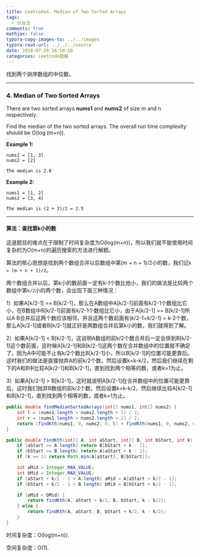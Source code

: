 ```yaml
---
title: Leetcode4. Median of Two Sorted Arrays
tags:
  - 分治法
comments: true
mathjax: false
typora-copy-images-to: ../../images
typora-root-url: ../../../source
date: 2018-07-20 16:50:58
categories: Leetcode题解
---
```


找到两个排序数组的中位数。

<!-- more -->

---

### 4. Median of Two Sorted Arrays

There are two sorted arrays **nums1** and **nums2** of size m and n respectively.

Find the median of the two sorted arrays. The overall run time complexity should be O(log (m+n)).

**Example 1:**

```
nums1 = [1, 3]
nums2 = [2]

The median is 2.0
```

**Example 2:**

```
nums1 = [1, 2]
nums2 = [3, 4]

The median is (2 + 3)/2 = 2.5
```

---

#### 算法：查找第k小的数

这道题目的难点在于限制了时间复杂度为O(log(m+n))，所以我们就不能使用时间复杂的为O(m+n)的遍历搜索的方法进行解题。

算法的核心思想是找到两个数组合并以后数组中第(m + n + 1)/2小的数，我们记`k = (m + n + 1)/2`。

两个数组合并以后，第k小的数前面一定有k-1个数比他小，我们的做法是比较两个数组中第`k/2`小的两个数，会出现下面三种情况：

1）如果A[k/2-1] == B[k/2-1]，那么在A数组中A[k/2-1]前面有k/2-1个数组比它小，在B数组中B[k/2-1]前面有k/2-1个数组比它小，由于A[k/2-1] == B[k/2-1]所以A B合并后这两个数应该相邻，并且这两个数前面有(k/2-1+k/2-1) = k-2个数，那么A[k/2-1]或者B[k/2-1]就正好是两数组合并后第k小的数，我们就得到了解。

2）如果A[k/2-1] < B[k/2-1]，这说明A数组的前k/2个数合并后一定会排到B[k/2-1]这个数前面，这时候A[k/2-1]和B[k/2-1]这两个数在合并数组中的位置就不确定了，因为A中可能不止有k/2个数比B[k/2-1]小，所以B[k/2-1]的位置可能更靠后。这时我们的做法是直接抛弃A的前k/2个数，然后设置k=k-k/2，然后我们继续在剩下的A和B中比较A[k/2-1]和B[k/2-1]，直到找到两个相等的数，或者k=1为止。

3）如果A[k/2-1] > B[k/2-1]，这时就说明A[k/2-1]在合并数组中的位置可能更靠后，这时我们抛弃B数组的前k/2个数，然后设置k=k-k/2，然后继续比较A[k/2-1]和B[k/2-1]，直到找到两个相等的数，或者k=1为止。

```java
public double findMedianSortedArrays(int[] nums1, int[] nums2) {      
    int l = (nums1.length + nums2.length + 1) / 2;
    int r = (nums1.length + nums2.length + 2) / 2;
    return (findKth(nums1, 0, nums2, 0, l) + findKth(nums1, 0, nums2, 0, r)) / 2.0;
} 

public double findKth(int[] A, int aStart, int[] B, int bStart, int k) {
    if (aStart >= A.length) return B[bStart + k - 1];
    if (bStart >= B.length) return A[aStart + k - 1];
    if (k == 1) return Math.min(A[aStart], B[bStart]);

    int aMid = Integer.MAX_VALUE;
    int bMid = Integer.MAX_VALUE;
    if (aStart + k/2 - 1 < A.length) aMid = A[aStart + k/2 - 1];
    if (bStart + k/2 - 1 < B.length) bMid = B[bStart + k/2 - 1];

    if (aMid < bMid) {
        return findKth(A, aStart + k/2, B, bStart, k - k/2);
    } else {
        return findKth(A, aStart, B, bStart + k/2, k - k/2);
    }
}
```

时间复杂度：O(log(m+n)).

空间复杂度：O(1).